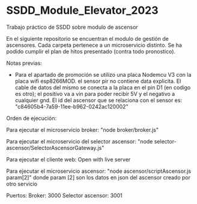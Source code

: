 # SSDD_Module_Elevator_2023
Trabajo práctico de SSDD sobre modulo de ascensor

En el siguiente repositorio se encuentran el modulo de gestión de ascensores. Cada carpeta pertenece a un microservicio distinto. Se ha podido cumplir el plan de hitos presentado (contra todo pronostico).

Notas previas:

- Para el apartado de promoción se utilizo una placa Nodemcu V3 con la placa wifi esp8266MOD. el sensor pir no contiene data explicita. El cable de datos del mismo se conecta a la placa en el pin D1 (en codigo es otro); el positivo va a vin para poder recibir 5V y el negativo a cualquier gnd. El id del ascensor que se relaciona con el sensor es: "c84605b4-7a59-11ee-b962-0242ac120002"

Orden de ejecución:

Para ejecutar el microservicio broker: "node broker/broker.js"

Para ejecutar el microservicio del selector ascensor:  "node selector-ascensor/SelectorAscensorGateway.js"

Para ejecutar el cliente web: Open with live server

Para ejecutar el microservicio ascensor: "node ascensor/scriptAscensor.js param[2]" donde param [2] son los datos en json del ascensor creado por otro servicio


Puertos:
Broker: 3000
Selector ascensor: 3001